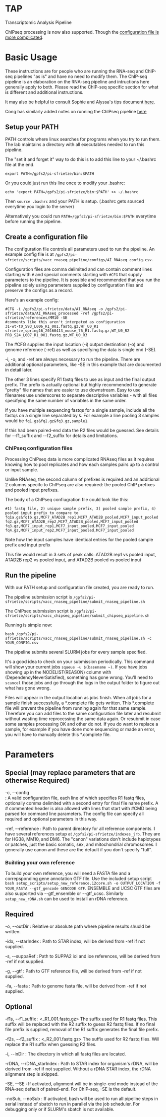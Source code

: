 # TAP 

Transcriptomic Analysis Pipeline

ChIPseq processing is now also supported. Though the [configuration file is more complicated](#chipseq-configuration-files).

# Basic Usage

These instructions are for people who are running the RNA-seq and ChIP-seq pipelines "as is" and have no need to modify them. The ChIP-seq pipeline is an elaboration on the RNA-seq pipeline and intructions here generally apply to both.  Please read the ChIP-seq specific section for what is different and additional instructions.

It may also be helpful to consult Sophie and Alyssa's tips document [here](https://docs.google.com/document/d/1t8kc3DhJnxHebRJB4b6FNDKfz_HYsP8HyzlB_1A_5I0/view "Useful tips").

Cong has similarly added notes on running the ChIPseq pipeline [here](https://github.com/FrietzeLabUVM/vacc_rnaseq_pipeline/blob/main/VACC_ChIP-Seq.md)

## Setup your PATH

PATH controls where linux searches for programs when you try to run them.  The lab maintains a directory with all executables needed to run this pipeline.

The "set it and forget it" way to do this is to add this line to your ~/.bashrc file at the end.

`export PATH=/gpfs2/pi-sfrietze/bin:$PATH`

Or you could just run this line once to modify your .bashrc:

`echo 'export PATH=/gpfs2/pi-sfrietze/bin:$PATH' >> ~/.bashrc`

Then `source .bashrc` and your PATH is setup.  (.bashrc gets sourced everytime you login to the server)

Alternatively you could run `PATH=/gpfs2/pi-sfrietze/bin:$PATH` everytime before running the pipeline.

## Create a configuration file

The configuration file controls all parameters used to run the pipeline.  An example config file is at `/gpfs2/pi-sfrietze/scripts/vacc_rnaseq_pipeline/configs/AI_RNAseq_config.csv`.

Configuration files are comma delimited and can contain comment lines starting with `#` and special comments starting with `#CFG` that supply parameters to the pipeline.  It is possible and recommended that you run the pipeline solely using parameters supplied by configuration files and preserve the configs as a record.

Here's an example config:

    #CFG -i /gpfs2/pi-sfrietze/data/AI_RNAseq -o /gpfs2/pi-sfrietze/data/AI_RNAseq_processed -ref /gpfs2/pi-sfrietze/references/MM10 -SE
    #comments like this aren't interpeted as configuration
    31-wt-t0_S93_L006_R1_001.fastq.gz,WT_U0_R1
    sfrietze_spring16_20160413_mouse_76_R1.fastq.gz,WT_U0_R2
    PR8_S24_L007_R1_001.fastq.gz,WT_U0_R3

The #CFG supplies the input location (-i) output destination (-o) and genome reference (-ref) as well as specifying the data is single end (-SE).

-i, -o, and -ref are always necessary to run the pipeline.  There are additional optional parameters, like -SE in this example that are documented in detail later.

The other 3 lines specify R1 fastq files to use as input and the final output prefix.  The prefix is actually optional but highly recommended to generate "pretty" file names that are easier to use downstream. Easy to use filenames use underscores to separate descriptive variables - with all files specifying the same number of variables in the same order.

If you have multiple sequencing fastqs for a single sample, include all the fastqs on a single line separated by `&`.  For example a line pooling 3 samples would be `fq1.gz&fq2.gz&fq3.gz,sample1`.

If this had been paired-end data the R2 files would be guessed.  See details for --f1_suffix and --f2_suffix for details and limitations.

### ChIPseq configuration files

Processing ChIPseq data is more complicated RNAseq files as it requires knowing how to pool replicates and how each samples pairs up to a control or input sample.

Unlike RNAseq, the second column of prefixes is required and an additional 2 columns specifc to ChIPseq are also required: the pooled ChIP prefixes and pooled input prefixes.

The body of a ChIPseq confiugration file could look like this:

    #1) fastq file, 2) unique sample prefix, 3) pooled sample prefix, 4) pooled input prefix to compare to
    fq1a.gz&fq1b.gz,MCF7_ATAD2B_rep1,MCF7_ATAD2B_pooled,MCF7_input_pooled
    fq2.gz,MCF7_ATAD2B_rep2,MCF7_ATAD2B_pooled,MCF7_input_pooled
    fq3.gz,MCF7_input_rep1,MCF7_input_pooled,MCF7_input_pooled
    fq4.gz,MCF7_input_rep2,MCF7_input_pooled,MCF7_input_pooled

Note how the input samples have identical entries for the pooled sample prefix and input prefix

This file would result in 3 sets of peak calls: ATAD2B rep1 vs pooled input, ATAD2B rep2 vs pooled input, and ATAD2B pooled vs pooled input

## Run the pipeline

With our PATH setup and configuration file created, you are ready to run.

The pipeline submission script is `/gpfs2/pi-sfrietze/scripts/vacc_rnaseq_pipeline/submit_rnaseq_pipeline.sh`

The ChIPseq submission script is `/gpfs2/pi-sfrietze/scripts/vacc_chipseq_pipeline/submit_chipseq_pipeline.sh`

Running is simple now:

`bash /gpfs2/pi-sfrietze/scripts/vacc_rnaseq_pipeline/submit_rnaseq_pipeline.sh -c YOUR_CONFIG.csv`

The pipeline submits several SLURM jobs for every sample specified.

It's a good idea to check on your submission periodically.  This command will show your current jobs `squeue -u $(basename ~)`.  If you have jobs showing up in the NODELIST(REASON) column with (DependencyNeverSatisfied), something has gone wrong.  You'll need to `scancel` those jobs and go through the logs in the output folder to figure out what has gone wrong.

Files will appear in the output location as jobs finish.  When all jobs for a sample finish successfully, a \*.complete file gets written.  This \*.complete file will prevent the pipeline from running again for that same sample.  Therefore you can add files to the same configuration file later and resubmit without wasting time reprocessing the same data again.  Or resubmit in case some samples processing OK and other do not.  If you do want to replace a sample, for example if you have done more sequencing or made an error, you will have to manually delete this \*.complete file.

# Parameters

## Special (may replace parameters that are otherwise Required)
-c, --config				
: A valid configuration file, each line of which specifies R1 fastq files, optionally comma delimited with a second entry for final file name prefix. A # commented header is also allowed with lines that start with #CMD being parsed for command line parameters.  The config file can specify all required and optional parameters in this way.

-ref, --reference
: Path to parent directory for all reference components. I have several references setup at `/gpfs2/pi-sfrietze/indexes_jrb`.  They are for HG38, MM10, and DM6.  The "canon" variations don't include haplotypes or patches, just the basic somatic, sex, and mitochondrial chromosomes.  I generally use canon and these are the default if you don't specify "full".

### Building your own reference

To build your own reference, you will need a FASTA file and a correpsponding gene annotation GTF file.  Use the included setup script `bash setup_scripts/setup_new_reference.12core.sh -o OUTPUT_LOCATION -f YOUR_FASTA --gtf_gencode GENCODE GTF`.  ENSEMBLE and UCSC GTF files are also supported via --gtf_ensemble or --gtf_ucsc. Similarly `setup_new_rDNA.sh` can be used to install an rDNA  reference.
  
## Required
-o, --outDir
: Relative or absolute path where pipeline results shuold be written.

-idx, --starIndex
: Path to STAR index, will be derived from -ref if not supplied.

-s, --suppaRef
: Path to SUPPA2 ioi and ioe references, will be derived from -ref if not supplied.

-g, --gtf
: Path to GTF reference file, will be derived from -ref if not supplied.

-fa, --fasta
: Path to genome fasta file, will be derived from -ref if not supplied.

## Optional
-f1s, --f1_suffix
: <_R1_001.fastq.gz> The suffix used for R1 fastq files.  This suffix will be replaced with the R2 suffix to guess R2 fastq files.  If no final file prefix is supplied, removal of the R1 suffix generates the final file prefix.

-f2s, --f2_suffix
: <_R2_001.fastq.gz> The suffix used for R2 fastq files.  Will replace the R1 suffix when guessing R2 files.

-i, --inDir
: <current directory> The directory in which all fastq files are located.

-rDNA, --rDNA_starIndex
: Path to STAR index for organism's rDNA, will be derived from -ref if not supplied.  Without a rDNA STAR index, the rDNA alignment step is skipped.

-SE, --SE
: If activated, alignment will be in single-end mode instead of the RNA-seq default of paired-end.  For ChIP-seq, -SE is the default.

-noSub, --noSub
: If activated, bash will be used to run all pipeline steps in serial instead of sbatch to run in parallel via the job scheduler.  For debugging only or if SLURM's sbatch is not available.
